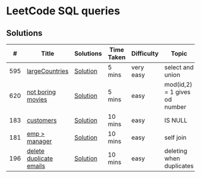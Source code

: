 
# LeetCode SQL queries

## Solutions

|  #  |      Title     |   Solutions | Time Taken| Difficulty  | Topic |
|-----|----------------|---------------|--------|-------------|------------
| 595 |[largeCountries](https://leetcode.com/problems/big-countries/) |  [Solution](./595/Solution.java)   | 5 mins | very easy | select and union 
| 620 |[not boring movies](https://leetcode.com/problems/not-boring-movies/) |  [Solution](./629/Solution.java)   | 5 mins | easy | mod(id,2) = 1 gives od number 
| 183 |[customers](https://leetcode.com/problems/customers-who-never-order/) |  [Solution](./183/Solution.java)   | 10 mins | easy | IS NULL 
| 181 |[emp > manager](https://leetcode.com/problems/employees-earning-more-than-their-managers/) |  [Solution](./181/Solution.java)   | 10 mins | easy | self join 
| 196 |[delete duplicate emails](https://leetcode.com/problems/delete-duplicate-emails/) |  [Solution](./196/Solution.java)   | 10 mins | easy | deleting when duplicates 
